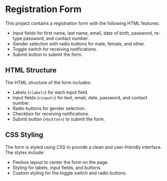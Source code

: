 # Registration Form

This project contains a registration form with the following HTML features:

- Input fields for first name, last name, email, date of birth, password, re-type password, and contact number.
- Gender selection with radio buttons for male, female, and other.
- Toggle switch for receiving notifications.
- Submit button to submit the form.

## HTML Structure

The HTML structure of the form includes:

- Labels (`<label>`) for each input field.
- Input fields (`<input>`) for text, email, date, password, and contact number.
- Radio buttons for gender selection.
- Checkbox for receiving notifications.
- Submit button (`<button>`) to submit the form.

## CSS Styling

The form is styled using CSS to provide a clean and user-friendly interface. The styles include:

- Flexbox layout to center the form on the page.
- Styling for labels, input fields, and buttons.
- Custom styling for the toggle switch and radio buttons.
